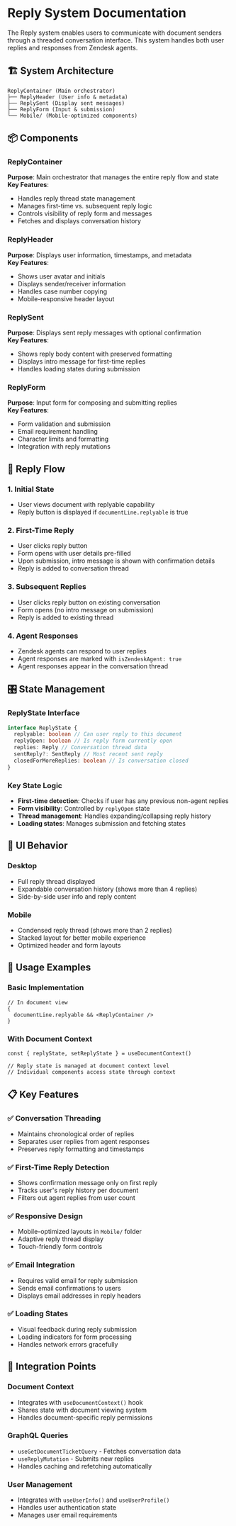 # Reply System Documentation

The Reply system enables users to communicate with document senders through a threaded conversation interface. This system handles both user replies and responses from Zendesk agents.

## 🏗️ System Architecture

```
ReplyContainer (Main orchestrator)
├── ReplyHeader (User info & metadata)
├── ReplySent (Display sent messages)
├── ReplyForm (Input & submission)
└── Mobile/ (Mobile-optimized components)
```

## 📦 Components

### ReplyContainer

**Purpose**: Main orchestrator that manages the entire reply flow and state  
**Key Features**:

- Handles reply thread state management
- Manages first-time vs. subsequent reply logic
- Controls visibility of reply form and messages
- Fetches and displays conversation history

### ReplyHeader

**Purpose**: Displays user information, timestamps, and metadata  
**Key Features**:

- Shows user avatar and initials
- Displays sender/receiver information
- Handles case number copying
- Mobile-responsive header layout

### ReplySent

**Purpose**: Displays sent reply messages with optional confirmation  
**Key Features**:

- Shows reply body content with preserved formatting
- Displays intro message for first-time replies
- Handles loading states during submission

### ReplyForm

**Purpose**: Input form for composing and submitting replies  
**Key Features**:

- Form validation and submission
- Email requirement handling
- Character limits and formatting
- Integration with reply mutations

## 🔄 Reply Flow

### 1. Initial State

- User views document with replyable capability
- Reply button is displayed if `documentLine.replyable` is true

### 2. First-Time Reply

- User clicks reply button
- Form opens with user details pre-filled
- Upon submission, intro message is shown with confirmation details
- Reply is added to conversation thread

### 3. Subsequent Replies

- User clicks reply button on existing conversation
- Form opens (no intro message on submission)
- Reply is added to existing thread

### 4. Agent Responses

- Zendesk agents can respond to user replies
- Agent responses are marked with `isZendeskAgent: true`
- Agent responses appear in the conversation thread

## 🎛️ State Management

### ReplyState Interface

```typescript
interface ReplyState {
  replyable: boolean // Can user reply to this document
  replyOpen: boolean // Is reply form currently open
  replies: Reply // Conversation thread data
  sentReply?: SentReply // Most recent sent reply
  closedForMoreReplies: boolean // Is conversation closed
}
```

### Key State Logic

- **First-time detection**: Checks if user has any previous non-agent replies
- **Form visibility**: Controlled by `replyOpen` state
- **Thread management**: Handles expanding/collapsing reply history
- **Loading states**: Manages submission and fetching states

## 🎨 UI Behavior

### Desktop

- Full reply thread displayed
- Expandable conversation history (shows more than 4 replies)
- Side-by-side user info and reply content

### Mobile

- Condensed reply thread (shows more than 2 replies)
- Stacked layout for better mobile experience
- Optimized header and form layouts

## 🔧 Usage Examples

### Basic Implementation

```tsx
// In document view
{
  documentLine.replyable && <ReplyContainer />
}
```

### With Document Context

```tsx
const { replyState, setReplyState } = useDocumentContext()

// Reply state is managed at document context level
// Individual components access state through context
```

## 📋 Key Features

### ✅ Conversation Threading

- Maintains chronological order of replies
- Separates user replies from agent responses
- Preserves reply formatting and timestamps

### ✅ First-Time Reply Detection

- Shows confirmation message only on first reply
- Tracks user's reply history per document
- Filters out agent replies from user count

### ✅ Responsive Design

- Mobile-optimized layouts in `Mobile/` folder
- Adaptive reply thread display
- Touch-friendly form controls

### ✅ Email Integration

- Requires valid email for reply submission
- Sends email confirmations to users
- Displays email addresses in reply headers

### ✅ Loading States

- Visual feedback during reply submission
- Loading indicators for form processing
- Handles network errors gracefully

## 🚀 Integration Points

### Document Context

- Integrates with `useDocumentContext()` hook
- Shares state with document viewing system
- Handles document-specific reply permissions

### GraphQL Queries

- `useGetDocumentTicketQuery` - Fetches conversation data
- `useReplyMutation` - Submits new replies
- Handles caching and refetching automatically

### User Management

- Integrates with `useUserInfo()` and `useUserProfile()`
- Handles user authentication state
- Manages user email requirements
